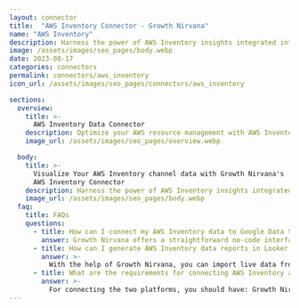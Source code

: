 ```yaml
---
layout: connector
title:  "AWS Inventory Connector - Growth Nirvana"
name: "AWS Inventory"
description: Harness the power of AWS Inventory insights integrated into Looker Studio, where cloud resource management meets data-driven strategies.
image: /assets/images/seo_pages/body.webp
date: 2023-08-17
categories: connectors
permalink: connectors/aws_inventory
icon_url: /assets/images/seo_pages/connectors/aws_inventory

sections:
  overview:
    title: >-
      AWS Inventory Data Connector
    description: Optimize your AWS resource management with AWS Inventory integration. Seamlessly merge AWS Inventory data with Looker Studio's analytical capabilities, offering a comprehensive view of your cloud resources for strategic decision-making.
    image_url: /assets/images/seo_pages/overview.webp

  body:
    title: >-
      Visualize Your AWS Inventory channel data with Growth Nirvana's
      AWS Inventory Connector
    description: Harness the power of AWS Inventory insights integrated into Looker Studio, where cloud resource management meets data-driven strategies.
    image_url: /assets/images/seo_pages/body.webp
  faq:
    title: FAQs
    questions:
      - title: How can I connect my AWS Inventory data to Google Data Studio/Looker Studio?
        answer: Growth Nirvana offers a straightforward no-code interface to connect to AWS Inventory data sources.
      - title: How can I generate AWS Inventory data reports in Looker Studio?
        answer: >-
          With the help of Growth Nirvana, you can import live data from AWS Inventory into Looker Studio. These data can be viewed in charts, tables, and dashboards to generate branded reports that can be shared instantly.
      - title: What are the requirements for connecting AWS Inventory and Looker Studio?
        answer: >-
          For connecting the two platforms, you should have: Growth Nirvana Account and AWS Inventory Ads Account
---
```

